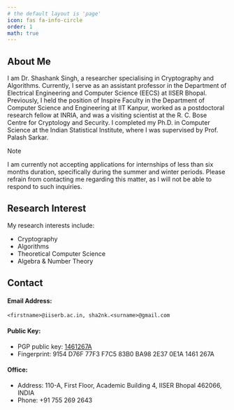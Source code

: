 ```yaml
---
# the default layout is 'page'
icon: fas fa-info-circle
order: 1
math: true
---
```


## About Me

I am Dr. Shashank Singh, a researcher specialising in Cryptography and Algorithms. Currently, I serve as an assistant professor in the Department of Electrical Engineering and Computer Science (EECS) at IISER Bhopal. Previously, I held the position of Inspire Faculty in the Department of Computer Science and Engineering at IIT Kanpur, worked as a postdoctoral research fellow at INRIA, and was a visiting scientist at the R. C. Bose Centre for Cryptology and Security. I completed my Ph.D. in Computer Science at the Indian Statistical Institute, where I was supervised by Prof. Palash Sarkar.

> [!NOTE]
> I am currently not accepting applications for internships of less than six months duration, specifically during the summer and winter periods. Please refrain from contacting me regarding this matter, as I will not be able to respond to such inquiries.


<script>
Swal.fire({
  icon: "warning",
  animation: true,
  theme: "dark",
  text: "I am currently not accepting applications for internships of less than six months duration, specifically during the summer and winter periods. Please refrain from contacting me regarding this matter, as I will not be able to respond to such inquiries",
  showConfirmButton: true,
  timer: 8000
});
</script>
## Research Interest

My research interests include:
  + Cryptography
  + Algorithms
  + Theoretical Computer Science
  + Algebra & Number Theory 

## Contact

#### Email Address: 
  ```
  <firstname>@iiserb.ac.in, sha2nk.<surname>@gmail.com
  ```

#### Public Key:

  - PGP public key: [1461267A](https://keyserver.ubuntu.com/pks/lookup?search=sha2nk.singh%40gmail.com&fingerprint=on&op=index) 
  - Fingerprint: 9154 D76F 77F3 F7C5 83B0  BA98 2E37 0E1A 1461 267A

#### Office: 

  - Address: 110-A, First Floor, Academic Building 4, IISER Bhopal 462066, INDIA
  - Phone: +91 755 269 2643
